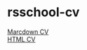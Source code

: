 # rsschool-cv
[Marcdown CV](https://Kozazavr.github.io/rsschool-cv/cv)  
[HTML CV](https://Kozazavr.github.io/rsschool-cv/)

